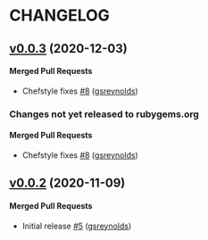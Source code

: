 # CHANGELOG

<!-- latest_release 0.0.3 -->
## [v0.0.3](https://github.com/inspec/train-alicloud/tree/v0.0.3) (2020-12-03)

#### Merged Pull Requests
- Chefstyle fixes [#8](https://github.com/inspec/train-alicloud/pull/8) ([gsreynolds](https://github.com/gsreynolds))
<!-- latest_release -->

<!-- release_rollup since=0.0.2 -->
### Changes not yet released to rubygems.org

#### Merged Pull Requests
- Chefstyle fixes [#8](https://github.com/inspec/train-alicloud/pull/8) ([gsreynolds](https://github.com/gsreynolds)) <!-- 0.0.3 -->
<!-- release_rollup -->

<!-- latest_stable_release -->
## [v0.0.2](https://github.com/inspec/train-alicloud/tree/v0.0.2) (2020-11-09)

#### Merged Pull Requests
- Initial release [#5](https://github.com/inspec/train-alicloud/pull/5) ([gsreynolds](https://github.com/gsreynolds))
<!-- latest_stable_release -->